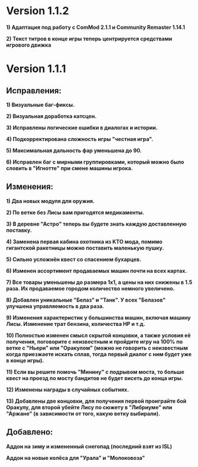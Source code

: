 # Version 1.1.2

**1) Адаптация под работу с ComMod 2.1.1 и Community Remaster 1.14.1**

**2) Текст титров в конце игры теперь центрируется средствами игрового движка**

# Version 1.1.1

## Исправления:

**1) Визуальные баг-фиксы.**

**2) Визуальная доработка катсцен.**

**3) Исправлены логические ошибки в диалогах и истории.**

**4) Подкорректирована сложность игры "честная игра".**

**5) Максимальная дальность фар уменьшена до 90.**

**6) Исправлен баг с мирными группировками, который можно было словить в "Игнотте" при смене машины игрока.**

## Изменения:

**1) Два новых модуля для оружия.**

**2) По ветке без Лисы вам пригодятся медикаменты.**

**3) В деревне "Астро" теперь вы будете знать каждую доставленную поставку.**

**4) Заменена первая кабина охотника из KTO мода, помимо гигантской ракетницы можно поставить маленькую пушку.**

**5) Сильно усложнён квест со спасением бухарцев.**

**6) Изменен ассортимент продаваемых машин почти на всех картах.**

**7) Все товары уменьшены до размера 1х1, а цены на них снижены в 1.5 раза. Их продаваемое городом количество немного увеличено.**

**8) Добавлен уникальные "Белаз" и "Танк". У всех "Белазов" улучшена управляемость в два раза.**

**9) Изменения характеристик у большинства машин, включая машину Лисы. Изменение трат бензина, количества HP и т.д.**

**10) Полностью изменен смысл скрытой концовки, а также условия её получения, поговорите с неизвестным и пройдите игру на 100% по ветке с "Ньери" или "Оракулом" (можно не говорить с неизвестным когда приезжаете искать сплав, тогда первый диалог с ним будет уже в конце игры).**

**11) Если вы решите помочь "Минину" с подрывом моста, то больше квест на проезд по мосту бандитов не будет висеть до конца игры.**

**12) Изменены награды в случайных событиях.**

**13) Добавлены две концовки, для получения первой проиграйте бой Оракулу, для второй убейте Лису по сюжету в "Либриуме" или "Аржане" (в зависимости от того, какую ветку выбирали).**

## Добавлено:

**Аддон на зиму и измененный снегопад (последний взят из ISL)**

**Аддон на новые колёса для "Урала" и "Молоковоза"**
